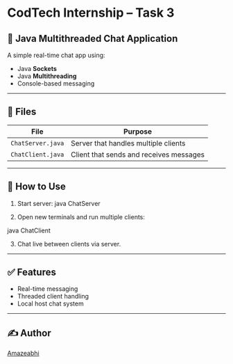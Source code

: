 # CodTech Internship – Task 3

## 🔹 Java Multithreaded Chat Application

A simple real-time chat app using:
- Java **Sockets**
- Java **Multithreading**
- Console-based messaging

---

## 📁 Files

| File | Purpose |
|------|---------|
| `ChatServer.java` | Server that handles multiple clients |
| `ChatClient.java` | Client that sends and receives messages |

---

## 🧪 How to Use

1. Start server:
java ChatServer

2. Open new terminals and run multiple clients:

java ChatClient

3. Chat live between clients via server.

---

## ✅ Features

- Real-time messaging
- Threaded client handling
- Local host chat system

---

## ✍️ Author

[Amazeabhi](https://github.com/Amazeabhi)

